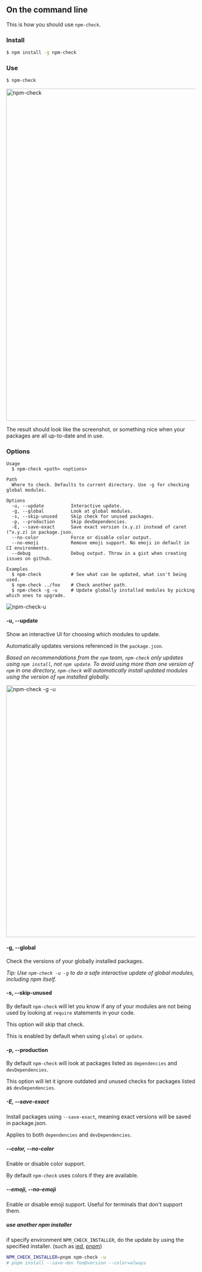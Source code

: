 ## On the command line

This is how you should use `npm-check`.

### Install


```bash
$ npm install -g npm-check
```

### Use


```bash
$ npm-check
```

<img width="882" alt="npm-check" src="https://cloud.githubusercontent.com/assets/51505/9569919/99c2412a-4f48-11e5-8c65-e9b6530ee991.png">

The result should look like the screenshot, or something nice when your packages are all up-to-date and in use.


### Options

```
Usage
  $ npm-check <path> <options>

Path
  Where to check. Defaults to current directory. Use -g for checking global modules.

Options
  -u, --update          Interactive update.
  -g, --global          Look at global modules.
  -s, --skip-unused     Skip check for unused packages.
  -p, --production      Skip devDependencies.
  -E, --save-exact      Save exact version (x.y.z) instead of caret (^x.y.z) in package.json.
  --no-color            Force or disable color output.
  --no-emoji            Remove emoji support. No emoji in default in CI environments.
  --debug               Debug output. Throw in a gist when creating issues on github.

Examples
  $ npm-check           # See what can be updated, what isn't being used.
  $ npm-check ../foo    # Check another path.
  $ npm-check -g -u     # Update globally installed modules by picking which ones to upgrade.
```


![npm-check-u](https://cloud.githubusercontent.com/assets/51505/9569912/8c600cd8-4f48-11e5-8757-9387a7a21316.gif)

#### -u, --update

Show an interactive UI for choosing which modules to update.

Automatically updates versions referenced in the `package.json`.

_Based on recommendations from the `npm` team, `npm-check` only updates using `npm install`, not `npm update`.
To avoid using more than one version of `npm` in one directory, `npm-check` will automatically install updated modules
using the version of `npm` installed globally._

<img width="669" alt="npm-check -g -u" src="https://cloud.githubusercontent.com/assets/51505/9569921/9ca3aeb0-4f48-11e5-95ab-6fdb88124007.png">

#### -g, --global

Check the versions of your globally installed packages.

_Tip: Use `npm-check -u -g` to do a safe interactive update of global modules, including npm itself._

#### -s, --skip-unused

By default `npm-check` will let you know if any of your modules are not being used by looking at `require` statements
in your code.

This option will skip that check.

This is enabled by default when using `global` or `update`.

#### -p, --production

By default `npm-check` will look at packages listed as `dependencies` and `devDependencies`.

This option will let it ignore outdated and unused checks for packages listed as `devDependencies`.

##### -E, --save-exact

Install packages using `--save-exact`, meaning exact versions will be saved in package.json.

Applies to both `dependencies` and `devDependencies`.

##### --color, --no-color

Enable or disable color support.

By default `npm-check` uses colors if they are available.

##### --emoji, --no-emoji

Enable or disable emoji support. Useful for terminals that don't support them.

##### use another npm installer

if specify environment `NPM_CHECK_INSTALLER`, do the update by using the specified installer. (such as [ied](https://github.com/alexanderGugel/ied), [pnpm](https://github.com/rstacruz/pnpm))

```bash
NPM_CHECK_INSTALLER=pnpm npm-check -u
# pnpm install --save-dev foo@version --color=always
```
